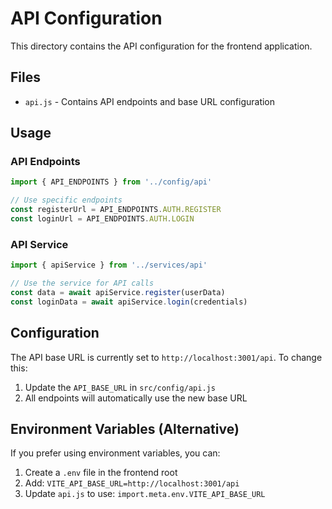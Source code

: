 # API Configuration

This directory contains the API configuration for the frontend application.

## Files

- `api.js` - Contains API endpoints and base URL configuration

## Usage

### API Endpoints
```javascript
import { API_ENDPOINTS } from '../config/api'

// Use specific endpoints
const registerUrl = API_ENDPOINTS.AUTH.REGISTER
const loginUrl = API_ENDPOINTS.AUTH.LOGIN
```

### API Service
```javascript
import { apiService } from '../services/api'

// Use the service for API calls
const data = await apiService.register(userData)
const loginData = await apiService.login(credentials)
```

## Configuration

The API base URL is currently set to `http://localhost:3001/api`. To change this:

1. Update the `API_BASE_URL` in `src/config/api.js`
2. All endpoints will automatically use the new base URL

## Environment Variables (Alternative)

If you prefer using environment variables, you can:

1. Create a `.env` file in the frontend root
2. Add: `VITE_API_BASE_URL=http://localhost:3001/api`
3. Update `api.js` to use: `import.meta.env.VITE_API_BASE_URL`
